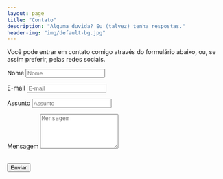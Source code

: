 ```yaml
---
layout: page
title: "Contato"
description: "Alguma duvida? Eu (talvez) tenha respostas."
header-img: "img/default-bg.jpg"
---
```

<p>Você pode entrar em contato comigo através do formulário abaixo, ou, se assim preferir, pelas redes sociais.</p>
<form name="sentMessage" id="contactForm" novalidate>
    <div class="row control-group">
        <div class="form-group col-xs-12 floating-label-form-group controls">
            <label>Nome</label>
            <input type="text" class="form-control" placeholder="Nome" id="nome" required data-validation-required-message="Por favor, coloque seu nome.">
            <p class="help-block text-danger"></p>
        </div>
    </div>
    <div class="row control-group">
        <div class="form-group col-xs-12 floating-label-form-group controls">
            <label>E-mail</label>
            <input type="email" class="form-control" placeholder="E-mail" id="email" required data-validation-required-message="Por favor, digite seu e-mail.">
            <p class="help-block text-danger"></p>
        </div>
    </div>
    <div class="row control-group">
        <div class="form-group col-xs-12 floating-label-form-group controls">
            <label>Assunto</label>
            <input type="tel" class="form-control" placeholder="Assunto" id="assunto" required data-validation-required-message="Qual o motivo do contato?">
            <p class="help-block text-danger"></p>
        </div>
    </div>
    <div class="row control-group">
        <div class="form-group col-xs-12 floating-label-form-group controls">
            <label>Mensagem</label>
            <textarea rows="5" class="form-control" placeholder="Mensagem" id="mensagem" required data-validation-required-message="Por favor, deixe sua mensagem."></textarea>
            <p class="help-block text-danger"></p>
        </div>
    </div>
    <br>
    <div id="success"></div>
    <div class="row">
        <div class="form-group col-xs-12">
            <button type="submit" class="btn btn-default">Enviar</button>
        </div>
    </div>
</form>
